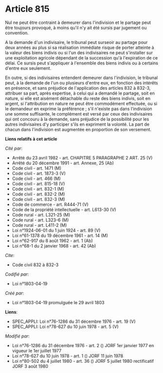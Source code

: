 # Article 815

Nul ne peut être contraint à demeurer dans l'indivision et le partage peut être toujours provoqué, à moins qu'il n'y ait été
sursis par jugement ou convention.

A la demande d'un indivisaire, le tribunal peut surseoir au partage pour deux années au plus si sa réalisation immédiate
risque de porter atteinte à la valeur des biens indivis ou si l'un des indivisaires ne peut s'installer sur une exploitation
agricole dépendant de la succession qu'à l'expiration de ce délai. Ce sursis peut s'appliquer à l'ensemble des biens indivis
ou à certains d'entre eux seulement.

En outre, si des indivisaires entendent demeurer dans l'indivision, le tribunal peut, à la demande de l'un ou plusieurs
d'entre eux, en fonction des intérêts en présence, et sans préjudice de l'application des articles 832 à 832-3, attribuer sa
part, après expertise, à celui qui a demandé le partage, soit en nature, si elle est aisément détachable du reste des biens
indivis, soit en argent, si l'attribution en nature ne peut être commodément effectuée, ou si le demandeur en exprime la
préférence ; s'il n'existe pas dans l'indivision une somme suffisante, le complément est versé par ceux des indivisaires qui
ont concouru à la demande, sans préjudice de la possibilité pour les autres indivisaires d'y participer s'ils en expriment la
volonté. La part de chacun dans l'indivision est augmentée en proportion de son versement.

**Liens relatifs à cet article**

_Cité par_:

  - Arrêté du 23 avril 1982 - art. CHAPITRE 5 PARAGRAPHE 2 ART. 25 (V)
  - Arrêté du 20 décembre 1991 - art. Annexe, 25 (Ab)
  - Code civil - art. 1471 (M)
  - Code civil - art. 1873-3 (V)
  - Code civil - art. 466 (M)
  - Code civil - art. 815-18 (V)
  - Code civil - art. 832-1 (M)
  - Code civil - art. 832-2 (M)
  - Code civil - art. 832-3 (M)
  - Code de commerce - art. R444-71 (V)
  - Code de la propriété intellectuelle - art. L613-30 (V)
  - Code rural - art. L321-25 (M)
  - Code rural - art. L323-6 (M)
  - Code rural - art. L411-2 (M)
  - Loi n°1924-06-01 du 1 juin 1924 - art. 89 (V)
  - Loi n°61-1378 du 19 décembre 1961 - art. 14 (M)
  - Loi n°62-917 du 8 août 1962 - art. 1 (Ab)
  - Loi n°68-1 du 2 janvier 1968 - art. 42 (Ab)

_Cite_:

  - Code civil 832 à 832-3

_Codifié par_:

  - Loi n°1803-04-19

_Créé par_:

  - Loi n°1803-04-19 promulguée le 29 avril 1803

**Liens**:

  - SPEC_APPLI: Loi n°76-1286 du 31 décembre 1976 - art. 19 (V)
  - SPEC_APPLI: Loi n°78-627 du 10 juin 1978 - art. 5 (V)

_Modifié par_:

  - Loi n°76-1286 du 31 décembre 1976 - art. 2 () JORF 1er janvier 1977 en vigueur le 1er juillet 1977
  - Loi n°78-627 du 10 juin 1978 - art. 1 () JORF 11 juin 1978
  - Loi n°80-502 du 4 juillet 1980 - art. 36 () JORF 5 juillet 1980 rectificatif JORF 3 août 1980
